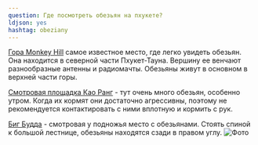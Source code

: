 ```yaml
---
question: Где посмотреть обезьян на пхукете? 
ldjson: yes
hashtag: obeziany
---
```


[Гора Monkey Hill](https://goo.gl/maps/nfxutgpGWxSSQusX9) самое известное место, где легко увидеть обезьян. Она находится в северной части Пхукет-Тауна. Вершину ее венчают разнообразные антенны и радиомачты. Обезьяны живут в основном в верхней части горы.

[Смотровая площадка Као Ранг](https://goo.gl/maps/JXiKjp9aYY71kgvf9) - тут очень много обезьян, особенно утром. Когда их кормят они достаточно агрессивны, поэтому не рекомендуется контактировать с ними вплотную и кормить с рук.

[Биг Будда](https://g.page/BigBuddhaPhuket?share) - смотровая у подножья место с обезьянами. Стоять спиной к большой лестнице, обезьяны находятся сзади в правом углу. 
![Фото](https://phuketfaq.ru/assets/images/monkey.jpeg)
